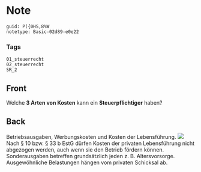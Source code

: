 # Note
```
guid: P({0HS,8%W
notetype: Basic-02d89-e0e22
```

### Tags
```
01_steuerrecht
02_steuerrecht
SR_2
```

## Front
Welche <b>3 Arten von Kosten</b> kann ein <b>Steuerpflichtiger</b>
haben?

## Back
Betriebsausgaben, Werbungskosten und Kosten der Lebensführung.
<img src="43310417.png"> Nach § 10 bzw. § 33 b EstG dürfen Kosten
der privaten Lebensführung nicht abgezogen werden, auch wenn sie
den Betrieb fördern können. Sonderausgaben betreffen grundsätzlich
jeden z. B. Altersvorsorge. Ausgewöhnliche Belastungen hängen vom
privaten Schicksal ab.

